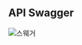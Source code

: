 ## API Swagger

![스웨거](https://github.com/user-attachments/assets/062e3985-9950-4070-b00a-f624fdf3df6c)
